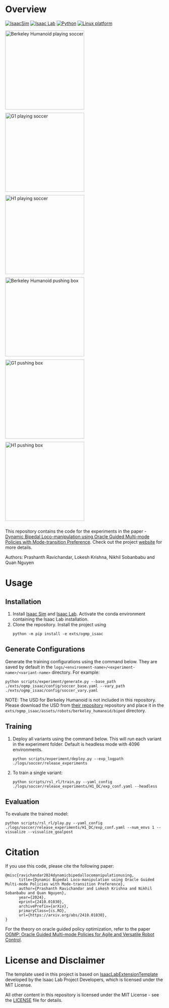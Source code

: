 # Overview

[![IsaacSim](https://img.shields.io/badge/IsaacSim-4.2.0-silver.svg)](https://docs.omniverse.nvidia.com/isaacsim/latest/index.html)
[![Isaac Lab](https://img.shields.io/badge/IsaacLab-1.2.0-silver)](https://isaac-sim.github.io/IsaacLab/main/index.html)
[![Python](https://img.shields.io/badge/python-3.10-blue.svg)](https://docs.python.org/3/whatsnew/3.10.html)
[![Linux platform](https://img.shields.io/badge/platform-linux--64-orange.svg)](https://releases.ubuntu.com/20.04/)

<div>
      <img src="./media/bh_soccer_crop.gif" alt="Berkeley Humanoid playing soccer" width="250" style="margin-right: 10px; margin-bottom: 10px;"/>
      <img src="./media/g1_soccer_crop_online.gif" alt="G1 playing soccer" width="250" style="margin-right: 10px; margin-bottom: 10px;"/>
      <img src="./media/h1_soccer_crop.gif" alt="H1 playing soccer" width="250" style="margin-right: 10px; margin-bottom: 10px;"/>
</div>
<div>
      <img src="./media/bh_box_crop.gif" alt="Berkeley Humanoid pushing box" width="250" style="margin-right: 10px; margin-bottom: 10px;"/>
      <img src="./media/g1_box_crop_online.gif" alt="G1 pushing box" width="250" style="margin-right: 10px; margin-bottom: 10px;"/>
      <img src="./media/h1_box_crop_online.gif" alt="H1 pushing box" width="250" style="margin-right: 10px; margin-bottom: 10px;"/>
</div>

This repository contains the code for the experiments in the paper - [Dynamic Bipedal Loco-manipulation using Oracle Guided Multi-mode Policies with Mode-transition Preference](https://arxiv.org/abs/2410.01030). Check out the project [website](https://indweller.github.io/ogmplm/) for more details.

Authors: Prashanth Ravichandar, Lokesh Krishna, Nikhil Sobanbabu and Quan Nguyen

# Usage

## Installation
1. Install [Isaac Sim](https://docs.omniverse.nvidia.com/isaacsim/latest/index.html) and [Isaac Lab](https://isaac-sim.github.io/IsaacLab/main/index.html). Activate the conda environment containing the Isaac Lab installation.
2. Clone the repository. Install the project using 
      ```
      python -m pip install -e exts/ogmp_isaac
      ```

## Generate Configurations

Generate the training configurations using the command below. They are saved by default in the `logs/<environment-name>/<experiment-name>/<variant-name>` directory. For example:
```
python scripts/experiment/generate.py --base_path ./exts/ogmp_isaac/config/soccer_base.yaml --vary_path ./exts/ogmp_isaac/config/soccer_vary.yaml
```

NOTE: The USD for Berkeley Humanoid is not included in this repository. Please download the USD from [their repository](https://github.com/HybridRobotics/isaac_berkeley_humanoid) repository and place it in the `exts/ogmp_isaac/assets/robots/berkeley_humanoid/biped` directory.

## Training

1. Deploy all variants using the command below. This will run each variant in the experiment folder. Default is headless mode with 4096 environments.
      ```
      python scripts/experiment/deploy.py --exp_logpath ./logs/soccer/release_experiments
      ```
2. To train a single variant:
      ```
      python scripts/rsl_rl/train.py --yaml_config ./logs/soccer/release_experiments/H1_DC/exp_conf.yaml --headless
      ```

## Evaluation

To evaluate the trained model:
```
python scripts/rsl_rl/play.py --yaml_config ./logs/soccer/release_experiments/H1_DC/exp_conf.yaml --num_envs 1 --visualize --visualize_goalpost
```

# Citation

If you use this code, please cite the following paper:
```
@misc{ravichandar2024dynamicbipedallocomanipulationusing,
      title={Dynamic Bipedal Loco-manipulation using Oracle Guided Multi-mode Policies with Mode-transition Preference}, 
      author={Prashanth Ravichandar and Lokesh Krishna and Nikhil Sobanbabu and Quan Nguyen},
      year={2024},
      eprint={2410.01030},
      archivePrefix={arXiv},
      primaryClass={cs.RO},
      url={https://arxiv.org/abs/2410.01030}, 
}
```
For the theory on oracle guided policy optimization, refer to the paper [OGMP: Oracle Guided Multi-mode Policies for Agile and Versatile Robot Control](https://arxiv.org/abs/2403.04205).

# License and Disclaimer

The template used in this project is based on [IsaacLabExtensionTemplate](https://github.com/isaac-sim/IsaacLabExtensionTemplate) developed by the Isaac Lab Project Developers, which is licensed under the MIT License.

All other content in this repository is licensed under the MIT License - see the [LICENSE](LICENSE) file for details.